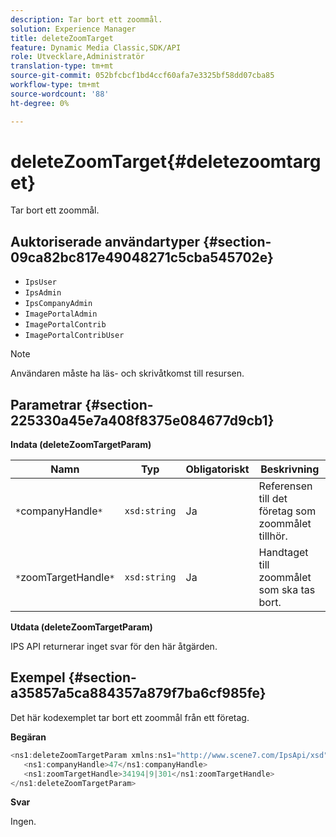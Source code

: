 ```yaml
---
description: Tar bort ett zoommål.
solution: Experience Manager
title: deleteZoomTarget
feature: Dynamic Media Classic,SDK/API
role: Utvecklare,Administratör
translation-type: tm+mt
source-git-commit: 052bfcbcf1bd4ccf60afa7e3325bf58dd07cba85
workflow-type: tm+mt
source-wordcount: '88'
ht-degree: 0%

---
```



# deleteZoomTarget{#deletezoomtarget}

Tar bort ett zoommål.

## Auktoriserade användartyper {#section-09ca82bc817e49048271c5cba545702e}

* `IpsUser`
* `IpsAdmin`
* `IpsCompanyAdmin`
* `ImagePortalAdmin`
* `ImagePortalContrib`
* `ImagePortalContribUser`

>[!NOTE]
>
>Användaren måste ha läs- och skrivåtkomst till resursen.

## Parametrar {#section-225330a45e7a408f8375e084677d9cb1}

**Indata (deleteZoomTargetParam)**

| Namn | Typ | Obligatoriskt | Beskrivning |
|---|---|---|---|
| `*`companyHandle`*` | `xsd:string` | Ja | Referensen till det företag som zoommålet tillhör. |
| `*`zoomTargetHandle`*` | `xsd:string` | Ja | Handtaget till zoommålet som ska tas bort. |

**Utdata (deleteZoomTargetParam)**

IPS API returnerar inget svar för den här åtgärden.

## Exempel {#section-a35857a5ca884357a879f7ba6cf985fe}

Det här kodexemplet tar bort ett zoommål från ett företag.

**Begäran**

```java
<ns1:deleteZoomTargetParam xmlns:ns1="http://www.scene7.com/IpsApi/xsd">
   <ns1:companyHandle>47</ns1:companyHandle>
   <ns1:zoomTargetHandle>34194|9|301</ns1:zoomTargetHandle>
</ns1:deleteZoomTargetParam>
```

**Svar**

Ingen.
